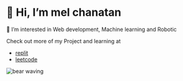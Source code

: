 # 👋 Hi, I’m mel chanatan
  👀 I’m interested in Web development, Machine learning and Robotic  

Check out more of my Project and learning at 
- [replit](https://replit.com/@melllll) <br/>
- [leetcode](https://leetcode.com/melchanatan/) <br/>

![bear waving](https://media.giphy.com/media/IThjAlJnD9WNO/giphy.gif)

<!---
melchanatan/melchanatan is a ✨ special ✨ repository because its `README.md` (this file) appears on your GitHub profile.
You can click the Preview link to take a look at your changes.
--->
